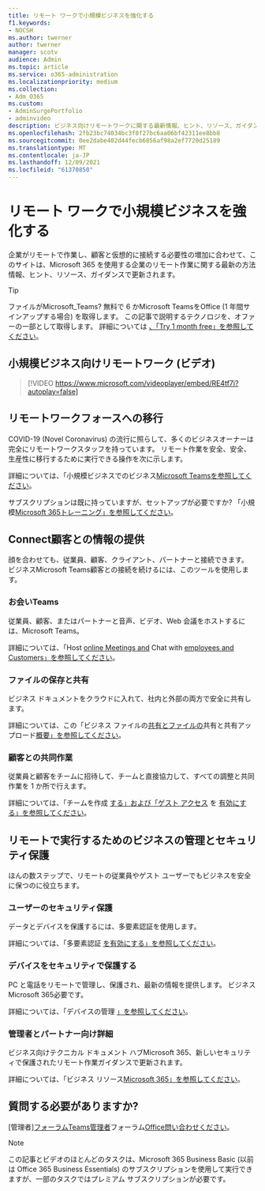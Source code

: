 ```yaml
---
title: リモート ワークで小規模ビジネスを強化する
f1.keywords:
- NOCSH
ms.author: twerner
author: twerner
manager: scotv
audience: Admin
ms.topic: article
ms.service: o365-administration
ms.localizationpriority: medium
ms.collection:
- Adm_O365
ms.custom:
- AdminSurgePortfolio
- adminvideo
description: ビジネス向けリモートワークに関する最新情報、ヒント、リソース、ガイダンスをMicrosoft 365。
ms.openlocfilehash: 2fb23bc74034bc3f8f27bc6aa06bf42311ee8bb8
ms.sourcegitcommit: 0ee2dabe402d44fecb6856af98a2ef7720d25189
ms.translationtype: MT
ms.contentlocale: ja-JP
ms.lasthandoff: 12/09/2021
ms.locfileid: "61370850"
---
```

# <a name="empower-your-small-business-with-remote-work"></a>リモート ワークで小規模ビジネスを強化する

企業がリモートで作業し、顧客と仮想的に接続する必要性の増加に合わせて、このサイトは、Microsoft 365 を使用する企業のリモート作業に関する最新の方法情報、ヒント、リソース、ガイダンスで更新されます。

> [!TIP]
> ファイルがMicrosoft_Teams? 無料で 6 かMicrosoft TeamsをOffice (1 年間サインアップする場合) を取得します。 この記事で説明するテクノロジを、オファーの一部として取得します。 詳細については [、「Try 1 month free」を参照してください](https://aka.ms/SMBTeamsOffer)。

## <a name="remote-work-for-your-small-business-video"></a>小規模ビジネス向けリモートワーク (ビデオ)

> [!VIDEO https://www.microsoft.com/videoplayer/embed/RE4tf7i?autoplay=false]

## <a name="transitioning-to-a-remote-workforce"></a>リモートワークフォースへの移行

COVID-19 (Novel Coronavirus) の流行に照らして、多くのビジネスオーナーは完全にリモートワークスタッフを持っています。 リモート作業を安全、安全、生産性に移行するために実行できる操作を次に示します。

詳細については、「小規模ビジネスでのビジネス[Microsoft Teamsを参照してください](https://support.microsoft.com/office/6723dc43-dbc0-46e6-af49-8a2d1c5cb937)。

サブスクリプションは既に持っていますが、セットアップが必要ですか? 「小規模[Microsoft 365トレーニング」を参照してください](../../business-video/index.yml)。

## <a name="connect-with-employees-and-customers"></a>Connect顧客との情報の提供

顔を合わせても、従業員、顧客、クライアント、パートナーと接続できます。 ビジネスMicrosoft Teams顧客との接続を続けるには、このツールを使用します。

### <a name="meet-up-in-teams"></a>お会いTeams

従業員、顧客、またはパートナーと音声、ビデオ、Web 会議をホストするには、Microsoft Teams。

詳細については、「Host [online Meetings and](https://support.microsoft.com/office/65748808-a403-462c-a6e1-b169e5bc6c92) Chat with [employees and Customers」を参照してください](https://support.microsoft.com/office/65748808-a403-462c-a6e1-b169e5bc6c92)。

### <a name="store-and-share-files"></a>ファイルの保存と共有

ビジネス ドキュメントをクラウドに入れて、社内と外部の両方で安全に共有します。

詳細については、この「ビジネス ファイルの[共有とファイルの](../../business-video/overview-file-sharing.md)共有と共有アップロード[概要」を参照してください](https://support.microsoft.com/office/upload-and-share-files-57b669db-678e-424e-b0a0-15d19215cb12)。

### <a name="collaborate-with-customers"></a>顧客との共同作業

従業員と顧客をチームに招待して、チームと直接協力して、すべての調整と共同作業を 1 か所で行えます。

詳細については、「チームを作成 [する」および「ゲスト アクセス](https://support.microsoft.com/office/fccb4fa6-f864-4508-bdde-256e7384a14f) を [有効にする」を参照してください](/MicrosoftTeams/guest-access)。

## <a name="manage-and-secure-your-business-to-run-remotely"></a>リモートで実行するためのビジネスの管理とセキュリティ保護

ほんの数ステップで、リモートの従業員やゲスト ユーザーでもビジネスを安全に保つのに役立ちます。

### <a name="secure-your-users"></a>ユーザーのセキュリティ保護

データとデバイスを保護するには、多要素認証を使用します。

詳細については、「多要素認証 [を有効にする」を参照してください](../../business-video/turn-on-mfa.md)。

### <a name="secure-your-devices"></a>デバイスをセキュリティで保護する

PC と電話をリモートで管理し、保護され、最新の情報を提供します。 ビジネスMicrosoft 365必要です。

詳細については、「デバイスの管理 [」を参照してください](../../business-video/secure-win-10-pro-devices.md)。

### <a name="more-for-admins-and-partners"></a>管理者とパートナー向け詳細

ビジネス向けテクニカル ドキュメント ハブMicrosoft 365、新しいセキュリティで保護されたリモート作業ガイダンスで更新されます。

詳細については、「ビジネス リソース[Microsoft 365」を参照してください](/microsoft-365/business)。

## <a name="need-to-ask-a-question"></a>質問する必要がありますか?

[管理者][フォーラムTeams管理者](https://answers.microsoft.com/msteams/forum)フォーラム[Office問い合わせください](https://answers.microsoft.com)。

> [!NOTE]
> この記事とビデオのほとんどのタスクは、Microsoft 365 Business Basic (以前は Office 365 Business Essentials) のサブスクリプションを使用して実行できますが、一部のタスクではプレミアム サブスクリプションが必要です。
